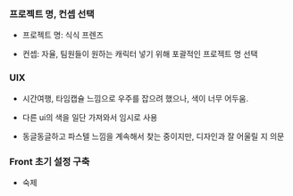 ### 프로젝트 명, 컨셉 선택

- 프로젝트 명: 식식 프렌즈

- 컨셉: 자율, 팀원들이 원하는 캐릭터 넣기 위해 포괄적인 프로젝트 명 선택

### UIX

- 시간여행, 타임캡슐 느낌으로 우주를 잡으려 했으나, 색이 너무 어두움.

- 다른 ui의 색을 일단 가져와서 임시로 사용

- 동글동글하고 파스텔 느낌을 계속해서 찾는 중이지만, 디자인과 잘 어울릴 지 의문

### Front 초기 설정 구축

- 숙제
